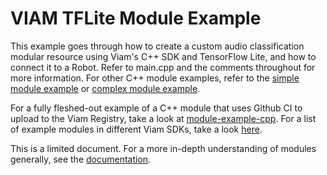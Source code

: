 # VIAM TFLite Module Example
This example goes through how to create a custom audio classification modular resource using Viam's C++ SDK and TensorFlow Lite, and how to connect it to a Robot.
Refer to main.cpp and the comments throughout for more information. For other C++ module examples, refer to the [simple module example](https://github.com/viamrobotics/viam-cpp-sdk/tree/main/src/viam/examples/modules/simple) or [complex module example](https://github.com/viamrobotics/viam-cpp-sdk/tree/main/src/viam/examples/modules/complex).

For a fully fleshed-out example of a C++ module that uses Github CI to upload to the Viam Registry, take a look at [module-example-cpp](https://github.com/viamrobotics/module-example-cpp). For a list of example modules in different Viam SDKs, take a look [here](https://github.com/viamrobotics/upload-module/#example-repos).

This is a limited document. For a more in-depth understanding of modules generally, see the [documentation](https://docs.viam.com/program/extend/modular-resources/).

